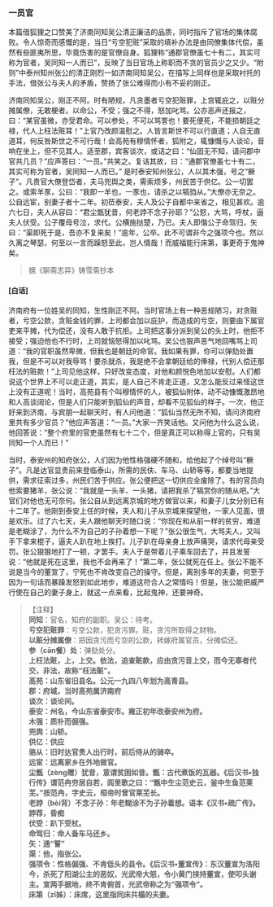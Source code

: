 <script type="text/javascript">
    var head = document.getElementsByTagName('head')[0];
    cssURL = '/public/liao.css';
    linkTag = document.createElement('link');
    linkTag.href = cssURL;
    linkTag.setAttribute('type','text/css');
    linkTag.setAttribute('rel','stylesheet');
    head.appendChild(linkTag);
</script>
### 一员官

本篇借狐狸之口赞美了济南同知吴公清正廉洁的品质，同时指斥了官场的集体腐败。令人惊奇而感慨的是，当日“亏空犯赃”采取的填补办法是由同僚集体代偿，虽然有些匪夷所思，毕竟伤害的是官僚自身。狐狸称“通郡官僚虽七十有二，其实可称为官者，吴同知一人而已”，反映了当日官场上称职而不贪的官员少之又少。“附则”中泰州知州张公的清正刚烈一如济南同知吴公，在描写上同样也是采取衬托的手法，借张公与夫人的矛盾，赞扬了张公难得而小有不妥的刚正。

济南同知吴公，刚正不阿。时有陋规，凡贪墨者亏空犯赃罪，上宫辄庇之，以赃分摊属僚，无敢梗者。以命公，不受；强之不得，怒加叱骂。公亦恶声还报之，曰：“某官虽微，亦受君命。可以参处，不可以骂詈也！要死便死，不能损朝廷之禄，代人上枉法赃耳！”上官乃改颜温慰之。人皆言斯世不可以行直道；人自无直道耳，何反咎斯世之不可行哉！会高苑有穆情怀者，狐附之，辄慷慨与人谈论，音响在坐上，但不见其人。适至郡，宾客谈次，或诘之曰：“仙固无不知，请问郡中官共几员？”应声答曰：“一员。”共笑之。复诘其故，曰：“通郡官僚虽七十有二，其实可称为官者，吴同知一人而已。”
是时泰安知州张公，人以其木强，号之“橛子”。凡贵官大僚登岱者，夫马兜舆之类，需索烦多，州民苦于供亿。公一切罢之。或索羊豕，公曰：“我即一羊也，一豕也，请杀之以犒驺从。”大僚亦无奈之。公自远宦，别妻子者十二年。初莅泰安，夫人及公子自都中来省之，相见甚欢。逾六七日，夫人从容曰：“君尘甑犹昔，何老誖不念子孙耶？”公怒，大骂，呼杖，逼夫人伏受。公子覆母号泣，求代。公横施挞楚，乃已。夫人即偕公子命驾归，矢曰：“渠即死于是，吾亦不复来矣！”逾年，公卒。此不可谓非今之强项今也。然以久离之琴瑟，何至以一言而躁怒至此，岂人情哉！而威福能行床第，事更奇于鬼神矣。

</section>

> 据《聊斋志异》铸雪斋抄本

#### [白话]
<aside>

济南府有一位姓吴的同知，生性刚正不阿。当时官场上有一种恶规陋习，对贪赃者，亏空公款，贪赃金钱的罪，上司都会加以庇护，而造成的亏空，则要由下属官吏来平摊，代为偿还，没有人敢于抗拒。上司把这事分派到吴公的头上时，他拒不接受；强迫他也不行时，上司就恼怒得加以叱骂。吴公也狠声恶气地回嘴骂上司道：“我的官职虽然卑微，但我也是朝廷的命官。我如果有罪，你可以弹劾处置我，但是不可以对我辱骂！要杀就杀，我是绝不会拿朝廷给的俸禄，代别人偿还那枉法的赃款！”上司见他这样，只好改变态度，对他和颜悦色地加以安慰。人们都说这个世界上不可以走正道，其实，是人自己不肯走正道，又怎么能反过来怪这世上没有正道呢！当时，高苑县有个叫穆情怀的人，被狐仙附体，动不动慷慨激昂地和人高谈阔论，但是人们只能听到狐仙的声音，却看不见狐仙的样子。一次，他正好来到济南，与宾朋一起聊天时，有人问他道：“狐仙当然无所不知，请问济南府里共有多少官员？”他应声答道：“一员。”大家一齐笑话他。又问他为什么这么说，他回答说：“整个府里的官吏虽然有七十二个，但是真正可以称得上官的，只有吴同知一个人而已！”

当时，泰安州的知府张公，人们因为他性格强硬不随和，给他起了个绰号叫“橛子”。凡是达官显贵前来登临泰山，所需的民伕、车马、山轿等等，都要当地提供，需求征索过多，州民们苦于供应。张公便把这一切供应全废除了。有的官员向他索要猪羊，张公说：“我就是一头羊、一头猪，请把我杀了犒赏你的随从吧。”大官们对他也无可奈何。张公自从到远离京城的地方做官以来，和妻子儿女分别已有十二年了。他刚到泰安上任的时候，夫人和儿子从京城来探望他，一家人见面，很是欢乐。过了六七天，夫人跟他聊天时随口说：“你现在和从前一样的贫穷，难道是老糊涂了，为什么不为自己的子孙着想一下呢？”张公很生气，大骂夫人，又叫手下拿来棍子，逼夫人趴在地上挨打。儿子趴在母亲身上放声痛哭，请求代母亲受罚。张公狠狠地打了一顿，才罢手。夫人于是带着儿子乘车回去了，并且发誓说：“他就是死在这里，我也不会再来了！”第二年，张公就死在任上。张公不能不说是当今的董宣了，宁死也不肯改变自己的操守。但是，离别多年的夫妻，何至于因为一句话而暴躁发怒到如此地步，难道这符合人之常情吗！但是，张公能把威严行使在自己的妻子身上，就这一点来看，比起鬼神，还要神奇。

</aside>

> 【注释】  
<b>同知</b>：官名，知府的副职。吴公：待考。  
<b>亏空犯赃罪</b>：亏空公款，犯贪污罪。赃，贪污所取得之财物。  
<b>以赃分摊属僚</b>：把因贪污而亏空的公款，转嫁府属官员，分摊偿还。  
<b>参（cān餐）处</b>：弹劾处分。  
<b>上枉法赃，上，上交。依法，追查赃款，应由贪污音上交，而今无辜者代交，非法，故称“枉法赃”。  
<b>高苑</b>：山东省旧县名。公元一九四八年划为高青县。  
<b>郡</b>：府城，当时高苑属济南府  
<b>谈次</b>：谈论间。  
<b>泰安</b>：州名，今山东省泰安市。雍正初年改泰安州为府。  
<b>木强</b>：质朴而倔强。  
<b>兜舆</b>：山轿。  
<b>供亿</b>：供应  
<b>骆从</b>：旧时达官贵人出行时，前后侍从的骑卒。  
<b>远宦</b>：远离家乡在外地做官。  
<b>尘甑（zèng赠）犹昔，意谓贫困如昔。甑</b>：古代煮饭的瓦器。《后汉书•独行传》谓范冉穷居自若，闾里歌之曰：“甑中生尘范史云，釜中生鱼范莱芜。”按范冉，字史云，桓帝时曾官莱芜长。  
<b>老誖（bèi背）不念子孙</b>：年老糊涂不为子孙着想。语本《汉书•疏广传》。誖荐，昏痴  
<b>伏受</b>：趴下受杖。  
<b>命驾归</b>：命人备车马还乡。  
<b>矢</b>：通“誓”  
<b>渠</b>：他，指张公。  
<b>强项令</b>：性格倔强、不肯低头的县令。《后汉书•董宣传》：东汉董宣为洛阳今，杀死了阳湖公主的恶奴，光武帝大怒，令小黄门挟持董宣，使叩头谢主。宣两手据地，终不肯俯首，光武帝称之为“强项令”。  
<b>床第（zǐ姊）</b>：床席，这里指同床共榻的夫妻。  
